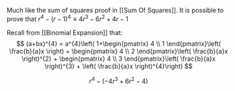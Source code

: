Much like the sum of squares proof in [[Sum Of Squares]]. It is possible to prove that $r^{4}-(r-1)^{4} \equiv 4r^{3}-6r^{2}+4r-1$

Recall from [[Binomial Expansion]] that:
$$
(a+bx)^{4} = a^{4}\left( 1+\begin{pmatrix}
4 \\
1
\end{pmatrix}\left( \frac{b}{a}x \right) + \begin{pmatrix}
4 \\
2
\end{pmatrix}\left( \frac{b}{a}x \right)^{2} + \begin{pmatrix}
4 \\
3
\end{pmatrix}\left( \frac{b}{a}x \right)^{3} + \left( \frac{b}{a}x \right)^{4}\right)
$$


$$
r^{4}-(-4r^{3}+6r^{2}-4)
$$